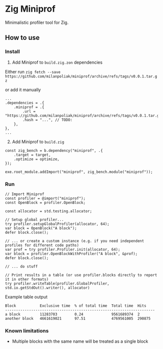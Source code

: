 # Zig Miniprof

Minimalistic profiler tool for Zig.

## How to use

### Install

1. Add Miniprof to `build.zig.zon` dependencies

Either run `zig fetch --save https://github.com/milanpoliak/miniprof/archive/refs/tags/v0.0.1.tar.gz`

or add it manually

```zig
...
.dependencies = .{
    .miniprof = .{
        .url = "https://github.com/milanpoliak/miniprof/archive/refs/tags/v0.0.1.tar.gz",
        .hash = "...", // TODO:
    },
},
...
```

2. Add Miniprof to `build.zig`

```zig
const zig_bench = b.dependency("miniprof", .{
    .target = target,
    .optimize = optimize,
});

exe.root_module.addImport("miniprof", zig_bench.module("miniprof"));
```

### Run

```zig
// Import Miniprof
const profiler = @import("miniprof");
const OpenBlock = profiler.OpenBlock;

const allocator = std.testing.allocator;

// Setup global profiler...
try profiler.setupGlobalProfiler(allocator, 64);
var block = OpenBlock("A block");
defer block.close();

// ... or create a custom instance (e.g. if you need independent profiles for different code paths) 
var prof = try profiler.Profiler.init(allocator, 64);
var block = profiler.OpenBlockWithProfiler("A block", &prof);
defer block.close();

// ... do stuff

// Print results in a table (or use profiler.blocks directly to report it in other formats)
try profiler.writeTable(profiler.GlobalProfiler, std.io.getStdOut().writer(), allocator)
```

Example table output

```text
Block           Exclusive time  % of total time  Total time  Hits    
---------------------------------------------------------------------
a block         11283703        0.24             9561689374  2       
another block   4661619021      97.51            4769561005  290875 
```

### Known limitations

- Multiple blocks with the same name will be treated as a single block 